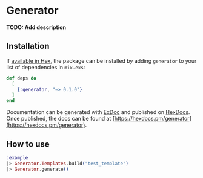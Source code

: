 # Generator

**TODO: Add description**

## Installation

If [available in Hex](https://hex.pm/docs/publish), the package can be installed
by adding `generator` to your list of dependencies in `mix.exs`:

```elixir
def deps do
  [
    {:generator, "~> 0.1.0"}
  ]
end
```

Documentation can be generated with [ExDoc](https://github.com/elixir-lang/ex_doc)
and published on [HexDocs](https://hexdocs.pm). Once published, the docs can
be found at [https://hexdocs.pm/generator](https://hexdocs.pm/generator).

## How to use
```elixir
:example
|> Generator.Templates.build("test_template")
|> Generator.generate()
```
